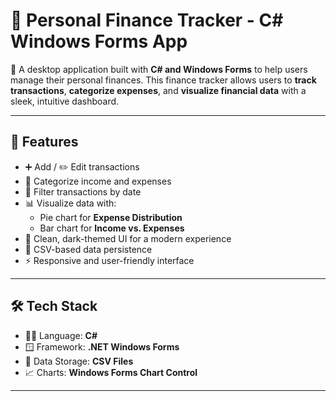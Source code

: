 # 💸 Personal Finance Tracker - C# Windows Forms App

🚀 A desktop application built with **C# and Windows Forms** to help users manage their personal finances. This finance tracker allows users to **track transactions**, **categorize expenses**, and **visualize financial data** with a sleek, intuitive dashboard.

---

## 📌 Features

- ➕ Add / ✏️ Edit transactions  
- 📂 Categorize income and expenses  
- 📅 Filter transactions by date  
- 📊 Visualize data with:
  - Pie chart for **Expense Distribution**
  - Bar chart for **Income vs. Expenses**
- 🌙 Clean, dark-themed UI for a modern experience  
- 💾 CSV-based data persistence  
- ⚡ Responsive and user-friendly interface

---

## 🛠️ Tech Stack

- 👨‍💻 Language: **C#**
- 🪟 Framework: **.NET Windows Forms**
- 📁 Data Storage: **CSV Files**
- 📈 Charts: **Windows Forms Chart Control**

---

